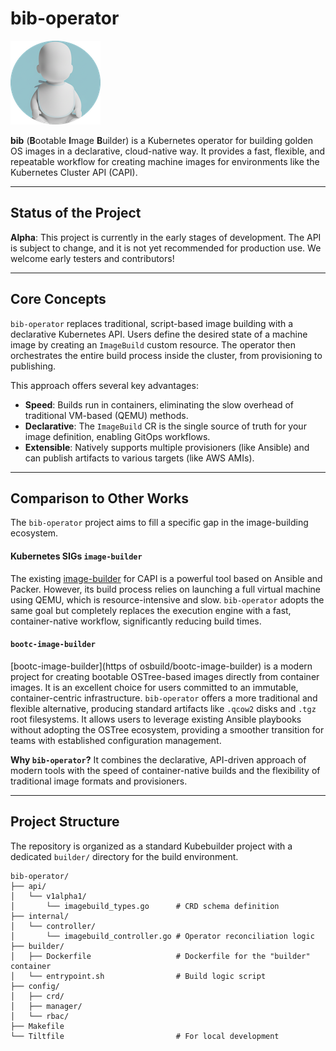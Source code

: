 # bib-operator

![bib-operator logo](assets/bib-operator-logo.png)

**bib** (**B**ootable **I**mage **B**uilder) is a Kubernetes operator for building golden OS images in a declarative, cloud-native way. It provides a fast, flexible, and repeatable workflow for creating machine images for environments like the Kubernetes Cluster API (CAPI).

---
## Status of the Project

**Alpha**: This project is currently in the early stages of development. The API is subject to change, and it is not yet recommended for production use. We welcome early testers and contributors!

---
## Core Concepts

`bib-operator` replaces traditional, script-based image building with a declarative Kubernetes API. Users define the desired state of a machine image by creating an `ImageBuild` custom resource. The operator then orchestrates the entire build process inside the cluster, from provisioning to publishing.

This approach offers several key advantages:
* **Speed**: Builds run in containers, eliminating the slow overhead of traditional VM-based (QEMU) methods.
* **Declarative**: The `ImageBuild` CR is the single source of truth for your image definition, enabling GitOps workflows.
* **Extensible**: Natively supports multiple provisioners (like Ansible) and can publish artifacts to various targets (like AWS AMIs).

---
## Comparison to Other Works

The `bib-operator` project aims to fill a specific gap in the image-building ecosystem.

#### Kubernetes SIGs `image-builder`
The existing [image-builder](https://github.com/kubernetes-sigs/image-builder) for CAPI is a powerful tool based on Ansible and Packer. However, its build process relies on launching a full virtual machine using QEMU, which is resource-intensive and slow. `bib-operator` adopts the same goal but completely replaces the execution engine with a fast, container-native workflow, significantly reducing build times.

#### `bootc-image-builder`
[bootc-image-builder](https of osbuild/bootc-image-builder) is a modern project for creating bootable OSTree-based images directly from container images. It is an excellent choice for users committed to an immutable, container-centric infrastructure. `bib-operator` offers a more traditional and flexible alternative, producing standard artifacts like `.qcow2` disks and `.tgz` root filesystems. It allows users to leverage existing Ansible playbooks without adopting the OSTree ecosystem, providing a smoother transition for teams with established configuration management.

**Why `bib-operator`?** It combines the declarative, API-driven approach of modern tools with the speed of container-native builds and the flexibility of traditional image formats and provisioners.

---
## Project Structure

The repository is organized as a standard Kubebuilder project with a dedicated `builder/` directory for the build environment.

```
bib-operator/
├── api/
│   └── v1alpha1/
│       └── imagebuild_types.go      # CRD schema definition
├── internal/
│   └── controller/
│       └── imagebuild_controller.go # Operator reconciliation logic
├── builder/
│   ├── Dockerfile                   # Dockerfile for the "builder" container
│   └── entrypoint.sh                # Build logic script
├── config/
│   ├── crd/
│   ├── manager/
│   └── rbac/
├── Makefile
└── Tiltfile                         # For local development
```